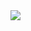 <img src="https://img.shields.io/badge/React-61DAFB?style=for-the-badge&logo=React&logoColor=white">
